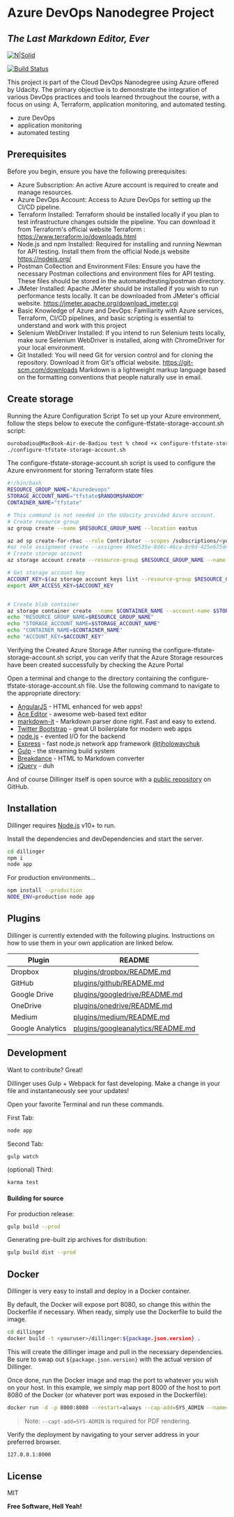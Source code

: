 # Azure DevOps Nanodegree Project
## _The Last Markdown Editor, Ever_

[![N|Solid](https://cldup.com/dTxpPi9lDf.thumb.png)](https://nodesource.com/products/nsolid)

[![Build Status](https://travis-ci.org/joemccann/dillinger.svg?branch=master)](https://travis-ci.org/joemccann/dillinger)

This project is part of the Cloud DevOps Nanodegree using Azure offered by Udacity. The primary objective is to demonstrate the integration of various DevOps practices and tools learned throughout the course, with a focus on using:
A, Terraform, application monitoring, and automated testing.

- zure DevOps
- application monitoring
- automated testing
## Prerequisites
Before you begin, ensure you have the following prerequisites:
- Azure Subscription: An active Azure account is required to create and manage resources.
- Azure DevOps Account: Access to Azure DevOps for setting up the CI/CD pipeline.
- Terraform Installed: Terraform should be installed locally if you plan to test infrastructure changes outside the pipeline. You can download it from Terraform's official website Terraform : https://www.terraform.io/downloads.html
- Node.js and npm Installed: Required for installing and running Newman for API testing. Install them from the official Node.js website https://nodejs.org/
- Postman Collection and Environment Files: Ensure you have the necessary Postman collections and environment files for API testing. These files should be stored in the automatedtesting/postman directory.
- JMeter Installed: Apache JMeter should be installed if you wish to run performance tests locally. It can be downloaded from JMeter's official website. https://jmeter.apache.org/download_jmeter.cgi
- Basic Knowledge of Azure and DevOps: Familiarity with Azure services, Terraform, CI/CD pipelines, and basic scripting is essential to understand and work with this project
- Selenium WebDriver Installed: If you intend to run Selenium tests locally, make sure Selenium WebDriver is installed, along with ChromeDriver for your local environment.
- Git Installed: You will need Git for version control and for cloning the repository. Download it from Git's official website. https://git-scm.com/downloads
Markdown is a lightweight markup language based on the formatting conventions
that people naturally use in email.

## Create storage

Running the Azure Configuration Script
To set up your Azure environment, follow the steps below to execute the configure-tfstate-storage-account.sh script:
```sh
ourobadiou@MacBook-Air-de-Badiou test % chmod +x configure-tfstate-storage-account.sh
./configure-tfstate-storage-account.sh
```
The configure-tfstate-storage-account.sh script is used to configure the Azure environment for storing Terraform state files
```sh
#!/bin/bash
RESOURCE_GROUP_NAME="Azuredevops"
STORAGE_ACCOUNT_NAME="tfstate$RANDOM$RANDOM"
CONTAINER_NAME="tfstate"

# This command is not needed in the Udacity provided Azure account. 
# Create resource group
az group create --name $RESOURCE_GROUP_NAME --location eastus

az ad sp create-for-rbac --role Contributor --scopes /subscriptions/<your_subscription_id> --query "{ client_id: appId, client_secret: password, tenant_id: tenant }"
#az role assignment create --assignee 49ee535e-8d4c-46ca-8c9d-425e675d4719 --role Contributor --scope /subscriptions/<your_subscription_id>
# Create storage account
az storage account create --resource-group $RESOURCE_GROUP_NAME --name $STORAGE_ACCOUNT_NAME --sku Standard_LRS --encryption-services blob

# Get storage account key
ACCOUNT_KEY=$(az storage account keys list --resource-group $RESOURCE_GROUP_NAME --account-name $STORAGE_ACCOUNT_NAME --query '[0].value' -o tsv)
export ARM_ACCESS_KEY=$ACCOUNT_KEY


# Create blob container
az storage container create --name $CONTAINER_NAME --account-name $STORAGE_ACCOUNT_NAME --account-key $ACCOUNT_KEY
echo "RESOURCE_GROUP_NAME=$RESOURCE_GROUP_NAME"
echo "STORAGE_ACCOUNT_NAME=$STORAGE_ACCOUNT_NAME"
echo "CONTAINER_NAME=$CONTAINER_NAME"
echo "ACCOUNT_KEY=$ACCOUNT_KEY"
```
Verifying the Created Azure Storage
After running the configure-tfstate-storage-account.sh script, you can verify that the Azure Storage resources have been created successfully by checking the Azure Portal

Open a terminal and change to the directory containing the configure-tfstate-storage-account.sh file. Use the following command to navigate to the appropriate directory:

- [AngularJS] - HTML enhanced for web apps!
- [Ace Editor] - awesome web-based text editor
- [markdown-it] - Markdown parser done right. Fast and easy to extend.
- [Twitter Bootstrap] - great UI boilerplate for modern web apps
- [node.js] - evented I/O for the backend
- [Express] - fast node.js network app framework [@tjholowaychuk]
- [Gulp] - the streaming build system
- [Breakdance](https://breakdance.github.io/breakdance/) - HTML
to Markdown converter
- [jQuery] - duh

And of course Dillinger itself is open source with a [public repository][dill]
 on GitHub.

## Installation

Dillinger requires [Node.js](https://nodejs.org/) v10+ to run.

Install the dependencies and devDependencies and start the server.

```sh
cd dillinger
npm i
node app
```

For production environments...

```sh
npm install --production
NODE_ENV=production node app
```

## Plugins

Dillinger is currently extended with the following plugins.
Instructions on how to use them in your own application are linked below.

| Plugin | README |
| ------ | ------ |
| Dropbox | [plugins/dropbox/README.md][PlDb] |
| GitHub | [plugins/github/README.md][PlGh] |
| Google Drive | [plugins/googledrive/README.md][PlGd] |
| OneDrive | [plugins/onedrive/README.md][PlOd] |
| Medium | [plugins/medium/README.md][PlMe] |
| Google Analytics | [plugins/googleanalytics/README.md][PlGa] |

## Development

Want to contribute? Great!

Dillinger uses Gulp + Webpack for fast developing.
Make a change in your file and instantaneously see your updates!

Open your favorite Terminal and run these commands.

First Tab:

```sh
node app
```

Second Tab:

```sh
gulp watch
```

(optional) Third:

```sh
karma test
```

#### Building for source

For production release:

```sh
gulp build --prod
```

Generating pre-built zip archives for distribution:

```sh
gulp build dist --prod
```

## Docker

Dillinger is very easy to install and deploy in a Docker container.

By default, the Docker will expose port 8080, so change this within the
Dockerfile if necessary. When ready, simply use the Dockerfile to
build the image.

```sh
cd dillinger
docker build -t <youruser>/dillinger:${package.json.version} .
```

This will create the dillinger image and pull in the necessary dependencies.
Be sure to swap out `${package.json.version}` with the actual
version of Dillinger.

Once done, run the Docker image and map the port to whatever you wish on
your host. In this example, we simply map port 8000 of the host to
port 8080 of the Docker (or whatever port was exposed in the Dockerfile):

```sh
docker run -d -p 8000:8080 --restart=always --cap-add=SYS_ADMIN --name=dillinger <youruser>/dillinger:${package.json.version}
```

> Note: `--capt-add=SYS-ADMIN` is required for PDF rendering.

Verify the deployment by navigating to your server address in
your preferred browser.

```sh
127.0.0.1:8000
```

## License

MIT

**Free Software, Hell Yeah!**

[//]: # (These are reference links used in the body of this note and get stripped out when the markdown processor does its job. There is no need to format nicely because it shouldn't be seen. Thanks SO - http://stackoverflow.com/questions/4823468/store-comments-in-markdown-syntax)

   [dill]: <https://github.com/joemccann/dillinger>
   [git-repo-url]: <https://github.com/joemccann/dillinger.git>
   [john gruber]: <http://daringfireball.net>
   [df1]: <http://daringfireball.net/projects/markdown/>
   [markdown-it]: <https://github.com/markdown-it/markdown-it>
   [Ace Editor]: <http://ace.ajax.org>
   [node.js]: <http://nodejs.org>
   [Twitter Bootstrap]: <http://twitter.github.com/bootstrap/>
   [jQuery]: <http://jquery.com>
   [@tjholowaychuk]: <http://twitter.com/tjholowaychuk>
   [express]: <http://expressjs.com>
   [AngularJS]: <http://angularjs.org>
   [Gulp]: <http://gulpjs.com>

   [PlDb]: <https://github.com/joemccann/dillinger/tree/master/plugins/dropbox/README.md>
   [PlGh]: <https://github.com/joemccann/dillinger/tree/master/plugins/github/README.md>
   [PlGd]: <https://github.com/joemccann/dillinger/tree/master/plugins/googledrive/README.md>
   [PlOd]: <https://github.com/joemccann/dillinger/tree/master/plugins/onedrive/README.md>
   [PlMe]: <https://github.com/joemccann/dillinger/tree/master/plugins/medium/README.md>
   [PlGa]: <https://github.com/RahulHP/dillinger/blob/master/plugins/googleanalytics/README.md>
